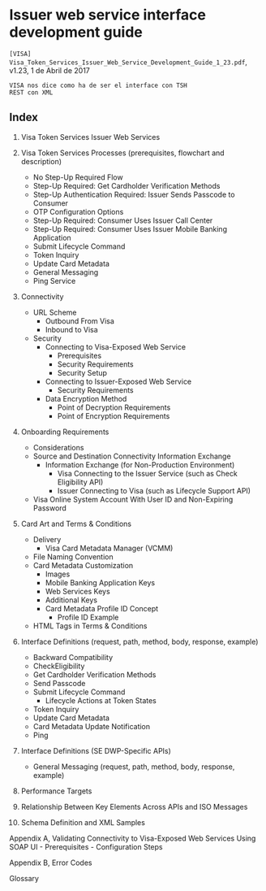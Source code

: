 Issuer web service interface development guide
===============================================
`[VISA] Visa_Token_Services_Issuer_Web_Service_Development_Guide_1_23.pdf`, v1.23, 1 de Abril de 2017

```
VISA nos dice como ha de ser el interface con TSH
REST con XML 
```

Index
-----
1. Visa Token Services Issuer Web Services

2. Visa Token Services Processes (prerequisites, flowchart and description)
	- No Step-Up Required Flow
	- Step-Up Required: Get Cardholder Verification Methods	
	- Step-Up Authentication Required: Issuer Sends Passcode to Consumer
	- OTP Configuration Options	
	- Step-Up Required: Consumer Uses Issuer Call Center
	- Step-Up Required: Consumer Uses Issuer Mobile Banking Application	
	- Submit Lifecycle Command 
	- Token Inquiry 
	- Update Card Metadata
	- General Messaging 
	- Ping Service

3. Connectivity
	- URL Scheme
		- Outbound From Visa
		- Inbound to Visa
	- Security	
		- Connecting to Visa-Exposed Web Service
			- Prerequisites
			- Security Requirements
			- Security Setup
		- Connecting to Issuer-Exposed Web Service
			- Security Requirements 
		- Data Encryption Method
			- Point of Decryption Requirements
			- Point of Encryption Requirements

4. Onboarding Requirements
	- Considerations
	- Source and Destination Connectivity Information Exchange
		- Information Exchange (for Non-Production Environment)
			- Visa Connecting to the Issuer Service (such as Check Eligibility API)
			- Issuer Connecting to Visa (such as Lifecycle Support API) 
	- Visa Online System Account With User ID and Non-Expiring Password


5. Card Art and Terms & Conditions
	- Delivery 
		- Visa Card Metadata Manager (VCMM) 
	- File Naming Convention 
	- Card Metadata Customization
		- Images
		- Mobile Banking Application Keys
		- Web Services Keys
		- Additional Keys
		- Card Metadata Profile ID Concept
			- Profile ID Example
	- HTML Tags in Terms & Conditions

6. Interface Definitions (request, path, method, body, response, example)
	- Backward Compatibility	
	- CheckEligibility
	- Get Cardholder Verification Methods
	- Send Passcode
	- Submit Lifecycle Command 
		- Lifecycle Actions at Token States
	- Token Inquiry
	- Update Card Metadata
	- Card Metadata Update Notification
	- Ping

7. Interface Definitions (SE DWP-Specific APIs)
	- General Messaging  (request, path, method, body, response, example)

8. Performance Targets

9. Relationship Between Key Elements Across APIs and ISO Messages

10. Schema Definition and XML Samples

Appendix A, Validating Connectivity to Visa-Exposed Web Services Using SOAP UI
	- Prerequisites
	- Configuration Steps
	
Appendix B,  Error Codes

Glossary
